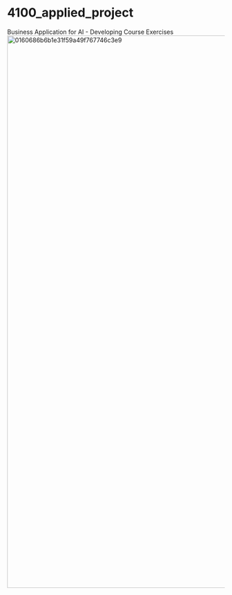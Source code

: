 # 4100_applied_project
Business Application for AI - Developing Course Exercises
<img width="1279" alt="0160686b6b1e31f59a49f767746c3e9" src="https://github.com/ZhengFeie/4100_applied_project/assets/106442747/19bb9712-b9ae-4402-8062-122497bf15c1">
